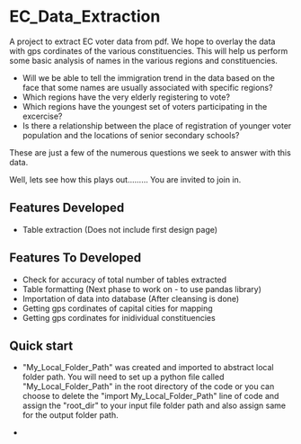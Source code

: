 # EC_Data_Extraction

A project to extract EC voter data from pdf. 
We hope to overlay the data with gps cordinates of the various constituencies. This will help us perform some basic analysis of names in the various regions and constituencies. 
- Will we be able to tell the immigration trend in the data based on the face that some names are usually associated with specific regions?
- Which regions have the very elderly registering to vote?
- Which regions have the youngest set of voters participating in the excercise? 
- Is there a relationship between the place of registration of younger voter population and the locations of senior secondary schools?

These are just a few of the numerous questions we seek to answer with this data.

Well, lets see how this plays out.........
You are invited to join in.


## Features Developed
- Table extraction (Does not include first design page)

## Features To Developed
- Check for accuracy of total number of tables extracted
- Table formatting (Next phase to work on - to use pandas library)
- Importation of data into database (After cleansing is done)
- Getting gps cordinates of capital cities for mapping
- Getting gps cordinates for inidividual constituencies

## Quick start

- "My_Local_Folder_Path" was created and imported to abstract local folder path. You will need to set up a python file called "My_Local_Folder_Path" in the root directory of the code or you can choose to delete the "import My_Local_Folder_Path" line of code and assign the "root_dir" to your input file folder path and also assign same for the output folder path. 

- 

```

```
